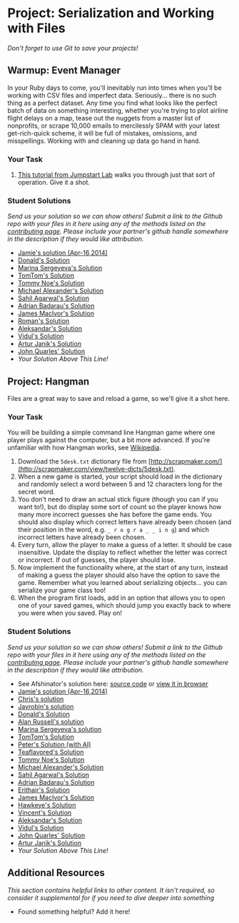 # Project: Serialization and Working with Files
<!-- *Estimated Time: 4-6 hours* -->

*Don't forget to use Git to save your projects!*

## Warmup: Event Manager

In your Ruby days to come, you'll inevitably run into times when you'll be working with CSV files and imperfect data.  Seriously... there is no such thing as a perfect dataset.  Any time you find what looks like the perfect batch of data on something interesting, whether you're trying to plot airline flight delays on a map, tease out the nuggets from a master list of nonprofits, or scrape 10,000 emails to mercilessly SPAM with your latest get-rich-quick scheme, it will be full of mistakes, omissions, and misspellings.  Working with and cleaning up data go hand in hand.

### Your Task

1. [This tutorial from Jumpstart Lab](http://tutorials.jumpstartlab.com/projects/eventmanager.html) walks you through just that sort of operation. Give it a shot.

### Student Solutions

*Send us your solution so we can show others! Submit a link to the Github repo with your files in it here using any of the methods listed on the [contributing page](http://github.com/TheOdinProject/curriculum/blob/master/contributing.md).  Please include your partner's github handle somewhere in the description if they would like attribution.*

* [Jamie's solution (Apr-16,2014)](https://github.com/Jberczel/odin-projects/tree/master/event_manager)
* [Donald's Solution](https://github.com/donaldali/odin-ruby/tree/master/project_serialization/event_manager)
* [Marina Sergeyeva's Solution](https://github.com/imousterian/OdinProject/tree/master/Project2_4_Ruby_FileIO/event_manager)
* [TomTom's Solution](https://github.com/tim5046/projectOdin/tree/master/FilesAndSerialization/event_manager)
* [Tommy Noe's Solution](https://github.com/thomasjnoe/jumpstartlab-event-manager)
* [Michael Alexander's Solution](https://github.com/betweenparentheses/event_manager)
* [Sahil Agarwal's Solution](https://github.com/sahilda/the_odin_project/tree/master/file-io-serialization/event_manager)
* [Adrian Badarau's Solution](https://github.com/adrianbadarau/event-manager)
* [James MacIvor's Solution](https://github.com/RobotOptimist/event_manager/blob/master/lib/event_manager.rb)
* [Roman's Solution](https://github.com/RomanADavis/event_manager)
* [Aleksandar's Solution](https://github.com/Rodic/Odin-Ruby-Projects/tree/master/Project:%20Serialization%20and%20Working%20with%20Files/event_manager)
* [Vidul's Solution](https://github.com/viparthasarathy/event_manager)
* [Artur Janik's Solution](https://github.com/ArturJanik/serialproject1)
* [John Quarles' Solution](https://github.com/johnwquarles/jumpstartlab-event-manager)
* *Your Solution Above This Line!*



## Project: Hangman

Files are a great way to save and reload a game, so we'll give it a shot here.

### Your Task

You will be building a simple command line Hangman game where one player plays against the computer, but a bit more advanced.  If you're unfamiliar with how Hangman works, see <a href="http://en.wikipedia.org/wiki/Hangman_(game)">Wikipedia</a>.

1. Download the `5desk.txt` dictionary file from [http://scrapmaker.com/](http://scrapmaker.com/view/twelve-dicts/5desk.txt).
2. When a new game is started, your script should load in the dictionary and randomly select a word between 5 and 12 characters long for the secret word.
3. You don't need to draw an actual stick figure (though you can if you want to!), but do display some sort of count so the player knows how many more incorrect guesses she has before the game ends.  You should also display which correct letters have already been chosen (and their position in the word, e.g. `_ r o g r a _ _ i n g`) and which incorrect letters have already been chosen.
2. Every turn, allow the player to make a guess of a letter.  It should be case insensitive.  Update the display to reflect whether the letter was correct or incorrect.  If out of guesses, the player should lose.
3. Now implement the functionality where, at the start of any turn, instead of making a guess the player should also have the option to save the game.  Remember what you learned about serializing objects... you can serialize your game class too!
4. When the program first loads, add in an option that allows you to open one of your saved games, which should jump you exactly back to where you were when you saved.  Play on!


### Student Solutions

*Send us your solution so we can show others! Submit a link to the Github repo with your files in it here using any of the methods listed on the [contributing page](http://github.com/TheOdinProject/curriculum/blob/master/contributing.md).  Please include your partner's github handle somewhere in the description if they would like attribution.*

* See Afshinator's solution here: [source code](https://github.com/afshinator/playground/tree/master/Hangman) or [view it in browser](http://htmlpreview.github.io/?https://github.com/afshinator/playground/blob/master/Hangman/index.html)
* [Jamie's solution (Apr-16,2014)](https://github.com/Jberczel/odin-projects/tree/master/hangman)
* [Chris's solution](https://github.com/krzoldakowski/theodinproject/tree/master/hangman_fileio)
* [Jayrobin's solution](https://github.com/jayrobin/hangman)
* [Donald's Solution](https://github.com/donaldali/odin-ruby/tree/master/project_serialization/hangman)
* [Alan Russell's solution](https://github.com/ajrussellaudio/hangman)
* [Marina Sergeyeva's solution](https://github.com/imousterian/OdinProject/tree/master/Project2_4_Ruby_FileIO/hangman)
* [TomTom's Solution](https://github.com/tim5046/projectOdin/blob/master/FilesAndSerialization/Hangman/)
* [Peter's Solution (with AI)](https://github.com/peterhurford/hangman)
* [Teaflavored's Solution](https://github.com/Teaflavored/Project-Odin-Ruby-Programming/tree/master/Hangman)
* [Tommy Noe's Solution](https://github.com/thomasjnoe/hangman)
* [Michael Alexander's Solution](https://github.com/betweenparentheses/hangman)
* [Sahil Agarwal's Solution](https://github.com/sahilda/the_odin_project/tree/master/file-io-serialization/hangman)
* [Adrian Badarau's Solution](https://github.com/adrianbadarau/Hang-Man-Game)
* [Erithair's Solution](https://github.com/N19270/Hangman)
* [James MacIvor's Solution](https://github.com/RobotOptimist/hangman)
* [Hawkeye's Solution](https://github.com/Hawkeye000/hangman)
* [Vincent's Solution](https://github.com/wingyu/hangman)
* [Aleksandar's Solution](https://github.com/Rodic/Odin-Ruby-Projects/tree/master/Project:%20Serialization%20and%20Working%20with%20Files/hangman)
* [Vidul's Solution](https://github.com/viparthasarathy/hangman)
* [John Quarles' Solution](https://github.com/johnwquarles/Ruby-FileIO-Hangman)
* [Artur Janik's Solution](https://github.com/ArturJanik/serialproject2)
* *Your Solution Above This Line!*

## Additional Resources

*This section contains helpful links to other content. It isn't required, so consider it supplemental for if you need to dive deeper into something*


* Found something helpful?  Add it here!




